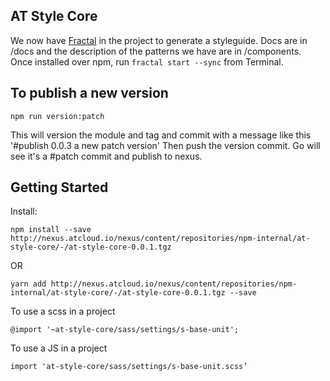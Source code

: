 AT Style Core
---------------

We now have [Fractal](http://fractal.build) in the project to generate a styleguide. Docs are in /docs and the description of the patterns we have are in /components. Once installed over npm, run `fractal start --sync` from Terminal.




To publish a new version 
---------------

```
npm run version:patch
```
This will version the module and tag and commit with a message like this '#publish 0.0.3 a new patch version'
Then push the version commit. Go will see it's a #patch commit and publish to nexus.

Getting Started
---------------

Install:

  ```
  npm install --save http://nexus.atcloud.io/nexus/content/repositories/npm-internal/at-style-core/-/at-style-core-0.0.1.tgz
  ```
  OR
  ```
  yarn add http://nexus.atcloud.io/nexus/content/repositories/npm-internal/at-style-core/-/at-style-core-0.0.1.tgz --save
  ```

To use a scss in a project

```
@import '~at-style-core/sass/settings/s-base-unit';

```

To use a JS in a project

```
import 'at-style-core/sass/settings/s-base-unit.scss’

```
